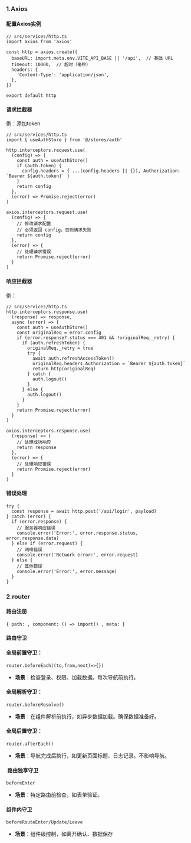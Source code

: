 ### 1.Axios
#### 配置Axios实例
```
// src/services/http.ts
import axios from 'axios'

const http = axios.create({
  baseURL: import.meta.env.VITE_API_BASE || '/api',  // 基础 URL
  timeout: 10000,  // 超时（毫秒）
  headers: {
    'Content-Type': 'application/json',
  },
})

export default http
```
#### 请求拦截器
例：添加token
```
// src/services/http.ts
import { useAuthStore } from '@/stores/auth'

http.interceptors.request.use(
  (config) => {
    const auth = useAuthStore()
    if (auth.token) {
      config.headers = { ...(config.headers || {}), Authorization: `Bearer ${auth.token}` }
    }
    return config
  },
  (error) => Promise.reject(error)
)

```
```
axios.interceptors.request.use(
  (config) => {
    // 修改请求配置
    // 必须返回 config，否则请求失败
    return config
  },
  (error) => {
    // 处理请求错误
    return Promise.reject(error)
  }
)
```
#### 响应拦截器
例：
```
// src/services/http.ts
http.interceptors.response.use(
  (response) => response,
  async (error) => {
    const auth = useAuthStore()
    const originalReq = error.config
    if (error.response?.status === 401 && !originalReq._retry) {
      if (auth.refreshToken) {
        originalReq._retry = true
        try {
          await auth.refreshAccessToken()
          originalReq.headers.Authorization = `Bearer ${auth.token}`
          return http(originalReq)
        } catch {
          auth.logout()
        }
      } else {
        auth.logout()
      }
    }
    return Promise.reject(error)
  }
)
```
```
axios.interceptors.response.use(
  (response) => {
    // 处理成功响应
    return response
  },
  (error) => {
    // 处理响应错误
    return Promise.reject(error)
  }
)
```
#### 错误处理
```
try {
  const response = await http.post('/api/login', payload)
} catch (error) {
  if (error.response) {
    // 服务器响应错误
    console.error('Error:', error.response.status, error.response.data)
  } else if (error.request) {
    // 网络错误
    console.error('Network error:', error.request)
  } else {
    // 其他错误
    console.error('Error:', error.message)
  }
}
```

### 2.router
#### 路由注册
```
{ path: , component: () => import() , meta: } 
```
#### 路由守卫
#### 全局前置守卫：
`router.beforeEach((to,from,next)=>{})`
- **场景**：检查登录、权限、加载数据。每次导航前执行。

#### 全局解析守卫：
`router.beforeResolve()`
- **场景**：在组件解析前执行，如异步数据加载。确保数据准备好。

#### 全局后置守卫：
`router.afterEach()`
- **场景**：导航完成后执行，如更新页面标题、日志记录。不影响导航。

####  路由独享守卫 
`beforeEnter`
- **场景**：特定路由前检查，如表单验证。

#### 组件内守卫
 `beforeRouteEnter/Update/Leave`
  - **场景**：组件级控制，如离开确认、数据保存
 
